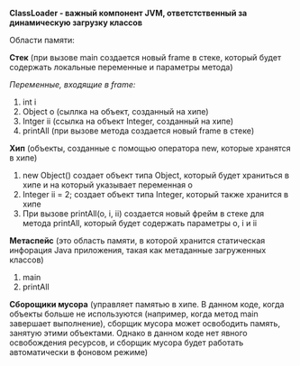 **СlassLoader - важный компонент JVM, ответстственный за динамическую загрузку классов**

Области памяти:

**Стек** (при вызове main создается новый frame в стеке, который будет содержать локальные переменные и параметры метода)

*Переменные, входящие в frame:*
1. int i 
2. Object o (сыллка на объект, созданный на хипе)
3. Intger ii (ссылка на объект Integer, созданный на хипе)
4. printAll (при вызове метода создается новый frame в стеке)

**Хип** (объекты, созданные с помощью оператора new, которые хранятся в хипе)
1. new Object() создает объект типа Object, который будет храниться в хипе и на который указывает переменная o
2. Integer ii = 2; создает объект типа Integer, который также хранится в хипе
3. При вызове printAll(o, i, ii) создается новый фрейм в стеке для метода printAll, который будет содержать параметры o, i и ii

**Метаспейс** (это область памяти, в которой хранится статическая инфорация Java приложения, такая как метаданные загруженных классов)
1. main
2. printAll

**Сборощики мусора** (управляет памятью в хипе. В данном коде, когда объекты больше не используются (например, когда метод main завершает выполнение), сборщик мусора может освободить память, занятую этими объектами. Однако в данном коде нет явного освобождения ресурсов, и сборщик мусора будет работать автоматически в фоновом режиме)